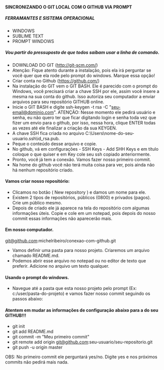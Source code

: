 #### SINCRONIZANDO O GIT LOCAL COM O GITHUB VIA PROMPT

##### FERRAMANTES E SISTEMA OPERACIONAL
* WINDOWS
* SUBLIME TEXT
* PROMPT WINDOWS

##### Vou partir do pressuposto de que todos saibam usar a linha de comando.

* DOWNLOAD DO GIT (http://git-scm.com/)
* Atenção: Fique atento durante a instalação, pois ela irá perguntar se você quer que ela rode pelo prompt do windows. Marque essa opção!
* Criar conta no Github (https://github.com/)
* Na instalação do GIT vem o GIT BASH. Ele é parecido com o prompt do Windows, você precisará criar a chave SSH por ele, assim você insere a mesma na sua conta do github. Isso autoriza seu computador a enviar arquivos para seu repositório GITHUB online.
* Inicie o GIT BASH e digite ssh-keygen -t rsa -C "seu-email@dominio.com". ATENÇÃO: Nesse momento ele pedirá usuário e senha, eu não quero ter que ficar digitando login e senha toda vez que fizer um envio para o github, por isso, nessa hora, clique ENTER todas as vezes até ele finalizar a criação da sua KEYGEN.
* A chave SSH fica criada no arquivo  C:\Users\nome-do-seu-usuario\.ssh\id_rsa.pub.
* Peque o conteúdo desse arquivo e copie.
* No github, vá em configurações - SSH Keys - Add SHH Keys e em título coloque o que quiser e em Key cole seu ssh copiado anteriormente.
* Pronto, você já tem a conexão. Vamos fazer nosso primeiro commit.
* Na home do github você não terá muita coisa para ver, pois ainda não há nenhum repositório criado.

#### Vamos criar nosso repositório:

* Clicamos no botão ( New repository ) e damos um nome para ele.
* Existem 2 tipos de repositórios, públicos (0800) e privados (pagos). Crie um público mesmo.
* Depois de criado ele já aparece na tela do repositório com algumas informações úteis. Copie e cole em um notepad, pois depois do nosso commit essas informações não aparecerão mais.

#### Em nosso computador.
git@github.com:michelribeiro/conexao-com-github.git
* Vamos definir uma pasta para nosso projeto. Criaremos um arquivo chamado README.md.
* Podemos abrir esse arquivo no notepad ou no editor de texto que preferir. Adicione no arquivo um texto qualquer.

#### Usando o prompt do windows.

* Navegue até a pasta que esta nosso projeto pelo prompt (Ex: c:/user/pasta-do-projeto) e vamos fazer nosso commit seguindo os passos abaixo:

#### Atentem em mudar as informações de configuração abaixo para a do seu GITHUB!!!

* git init
* git add README.md
* git commit -m "Meu primeiro commit"
* git remote add origin git@github.com:seu-usuario/seu-repositorio.git
* git push -u origin master

OBS: No primeiro commit ele perguntará yes/no. Digite yes e nos próximos commits não pedirá mais nada.
